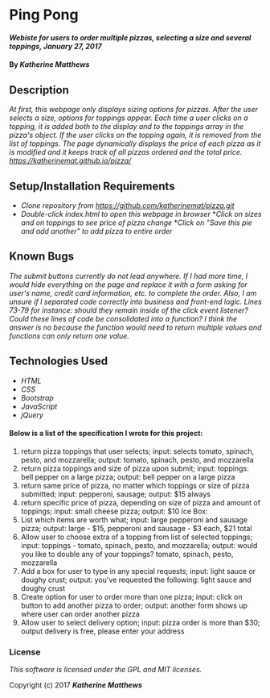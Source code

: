 # Ping Pong

#### _Webiste for users to order multiple pizzas, selecting a size and several toppings, January 27, 2017_

#### By _**Katherine Matthews**_

## Description

_At first, this webpage only displays sizing options for pizzas. After the user selects a size, options for toppings appear. Each time a user clicks on a topping, it is added both to the display and to the toppings array in the pizza's object. If the user clicks on the topping again, it is removed from the list of toppings. The page dynamically displays the price of each pizza as it is modified and it keeps track of all pizzas ordered and the total price.  https://katherinemat.github.io/pizza/_

## Setup/Installation Requirements

* _Clone repository from https://github.com/katherinemat/pizza.git_
* _Double-click index.html to open this webpage in browser_
*_Click on sizes and on toppings to see price of pizza change_
*_Click on "Save this pie and add another" to add pizza to entire order_

## Known Bugs

_The submit buttons currently do not lead anywhere. If I had more time, I would hide everything on the page and replace it with a form asking for user's name, credit card information, etc. to complete the order. Also, I am unsure if I separated code correctly into business and front-end logic. Lines 73-79 for instance: should they remain inside of the click event listener? Could these lines of code be consolidated into a function? I think the answer is no because the function would need to return multiple values and functions can only return one value._

## Technologies Used

* _HTML_
* _CSS_
* _Bootstrap_
* _JavaScript_
* _jQuery_

#### Below is a list of the specification I wrote for this project:
1. return pizza toppings that user selects; input: selects tomato, spinach, pesto, and mozzarella; output: tomato, spinach, pesto, and mozzarella
2. return pizza toppings and size of pizza upon submit; input: toppings: bell pepper on a large pizza; output: bell pepper on a large pizza
3. return same price of pizza, no matter which toppings or size of pizza submitted; input: pepperoni, sausage; output: $15 always
4. return specific price of pizza, depending on size of pizza and amount of toppings; input: small cheese pizza; output: $10
Ice Box:
5. List which items are worth what; input: large pepperoni and sausage pizza; output: large - $15, pepperoni and sausage - $3 each, $21 total
6. Allow user to choose extra of a topping from list of selected toppings; input: toppings - tomato, spinach, pesto, and mozzarella; output: would you like to double any of your toppings? tomato, spinach, pesto, mozzarella
7. Add a box for user to type in any special requests; input: light sauce or doughy crust; output: you've requested the following: light sauce and doughy crust
8. Create option for user to order more than one pizza; input: click on button to add another pizza to order; output: another form shows up where user can order another pizza
9. Allow user to select delivery option; input: pizza order is more than $30; output delivery is free, please enter your address

### License

*This software is licensed under the GPL and MIT licenses.*

Copyright (c) 2017 **_Katherine Matthews_**
